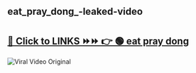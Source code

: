 
 ## eat_pray_dong_-leaked-video 

# <h2><a href="https://clipsfans.com/eat_pray_dong_&ref=git">🔗 Click to LINKS ⏩⏩ 👉 🟢 eat pray dong  </a></h2>

<a href="https://clipsfans.com/eat_pray_dong_&ref=git" rel="nofollow" data-target="animated-image.originalLink"><img src="https://i.ibb.co.com/xMMVF88/686577567.gif" alt="Viral Video Original" style="max-width: 100%; display: inline-block;" data-target="animated-image.originalImage"></a>
